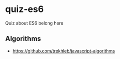 # quiz-es6
Quiz about ES6 belong here

## Algorithms
- https://github.com/trekhleb/javascript-algorithms
